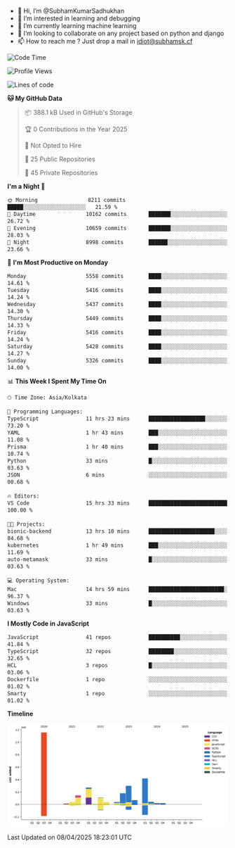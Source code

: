 - 👋 Hi, I’m @SubhamKumarSadhukhan
- 👀 I’m interested in learning and debugging
- 🌱 I’m currently learning machine learning
- 💞️ I’m looking to collaborate on any project based on python and django
- 📫 How to reach me ?
      Just drop a mail in idiot@subhamsk.cf

<!---
SubhamKumarSadhukhan/SubhamKumarSadhukhan is a ✨ special ✨ repository because its `README.md` (this file) appears on your GitHub profile.
You can click the Preview link to take a look at your changes.
--->


<!--START_SECTION:waka-->
![Code Time](http://img.shields.io/badge/Code%20Time-2%2C829%20hrs%2020%20mins-blue)

![Profile Views](http://img.shields.io/badge/Profile%20Views-0-blue)

![Lines of code](https://img.shields.io/badge/From%20Hello%20World%20I%27ve%20Written-2.8%20million%20lines%20of%20code-blue)

**🐱 My GitHub Data** 

> 📦 388.1 kB Used in GitHub's Storage 
 > 
> 🏆 0 Contributions in the Year 2025
 > 
> 🚫 Not Opted to Hire
 > 
> 📜 25 Public Repositories 
 > 
> 🔑 45 Private Repositories 
 > 
**I'm a Night 🦉** 

```text
🌞 Morning                8211 commits        █████░░░░░░░░░░░░░░░░░░░░   21.59 % 
🌆 Daytime                10162 commits       ███████░░░░░░░░░░░░░░░░░░   26.72 % 
🌃 Evening                10659 commits       ███████░░░░░░░░░░░░░░░░░░   28.03 % 
🌙 Night                  8998 commits        ██████░░░░░░░░░░░░░░░░░░░   23.66 % 
```
📅 **I'm Most Productive on Monday** 

```text
Monday                   5558 commits        ████░░░░░░░░░░░░░░░░░░░░░   14.61 % 
Tuesday                  5416 commits        ████░░░░░░░░░░░░░░░░░░░░░   14.24 % 
Wednesday                5437 commits        ████░░░░░░░░░░░░░░░░░░░░░   14.30 % 
Thursday                 5449 commits        ████░░░░░░░░░░░░░░░░░░░░░   14.33 % 
Friday                   5416 commits        ████░░░░░░░░░░░░░░░░░░░░░   14.24 % 
Saturday                 5428 commits        ████░░░░░░░░░░░░░░░░░░░░░   14.27 % 
Sunday                   5326 commits        ████░░░░░░░░░░░░░░░░░░░░░   14.00 % 
```


📊 **This Week I Spent My Time On** 

```text
🕑︎ Time Zone: Asia/Kolkata

💬 Programming Languages: 
TypeScript               11 hrs 23 mins      ██████████████████░░░░░░░   73.20 % 
YAML                     1 hr 43 mins        ███░░░░░░░░░░░░░░░░░░░░░░   11.08 % 
Prisma                   1 hr 40 mins        ███░░░░░░░░░░░░░░░░░░░░░░   10.74 % 
Python                   33 mins             █░░░░░░░░░░░░░░░░░░░░░░░░   03.63 % 
JSON                     6 mins              ░░░░░░░░░░░░░░░░░░░░░░░░░   00.68 % 

🔥 Editors: 
VS Code                  15 hrs 33 mins      █████████████████████████   100.00 % 

🐱‍💻 Projects: 
bionic-backend           13 hrs 10 mins      █████████████████████░░░░   84.68 % 
kubernetes               1 hr 49 mins        ███░░░░░░░░░░░░░░░░░░░░░░   11.69 % 
auto-metamask            33 mins             █░░░░░░░░░░░░░░░░░░░░░░░░   03.63 % 

💻 Operating System: 
Mac                      14 hrs 59 mins      ████████████████████████░   96.37 % 
Windows                  33 mins             █░░░░░░░░░░░░░░░░░░░░░░░░   03.63 % 
```

**I Mostly Code in JavaScript** 

```text
JavaScript               41 repos            ██████████░░░░░░░░░░░░░░░   41.84 % 
TypeScript               32 repos            ████████░░░░░░░░░░░░░░░░░   32.65 % 
HCL                      3 repos             █░░░░░░░░░░░░░░░░░░░░░░░░   03.06 % 
Dockerfile               1 repo              ░░░░░░░░░░░░░░░░░░░░░░░░░   01.02 % 
Smarty                   1 repo              ░░░░░░░░░░░░░░░░░░░░░░░░░   01.02 % 
```



**Timeline**

![Lines of Code chart](https://raw.githubusercontent.com/SubhamKumarSadhukhan/SubhamKumarSadhukhan/main/assets/bar_graph.png)


 Last Updated on 08/04/2025 18:23:01 UTC
<!--END_SECTION:waka-->
